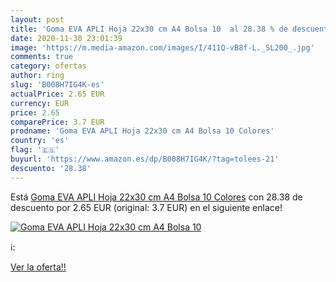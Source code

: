 ```yaml
---
layout: post
title: 'Goma EVA APLI Hoja 22x30 cm A4 Bolsa 10  al 28.38 % de descuento'
date: 2020-11-30 23:01:39
image: 'https://m.media-amazon.com/images/I/411Q-vB8f-L._SL200_.jpg'
comments: true
category: ofertas
author: ring
slug: 'B008H7IG4K-es'
actualPrice: 2.65 EUR
currency: EUR
price: 2.65
comparePrice: 3.7 EUR
prodname: 'Goma EVA APLI Hoja 22x30 cm A4 Bolsa 10 Colores'
country: 'es'
flag: '🇪🇸'
buyurl: 'https://www.amazon.es/dp/B008H7IG4K/?tag=tolees-21'
descuento: '28.38'
---
```


Está [Goma EVA APLI Hoja 22x30 cm A4 Bolsa 10 Colores](https://www.amazon.es/dp/B008H7IG4K/?tag=tolees-21) con 28.38 de descuento por 2.65 EUR (original: 3.7 EUR) en el siguiente enlace!

[![Goma EVA APLI Hoja 22x30 cm A4 Bolsa 10 ](https://m.media-amazon.com/images/I/411Q-vB8f-L._SL200_.jpg)](https://www.amazon.es/dp/B008H7IG4K/?tag=tolees-21)

ℹ️:


[Ver la oferta!!](https://www.amazon.es/dp/B008H7IG4K/?tag=tolees-21)
